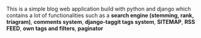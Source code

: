 This is a simple blog web application build with python and django which contains a lot of functionalities such as a **search engine (stemming, rank, triagram)**, **comments system**, **django-taggit tags system**, **SITEMAP**, **RSS FEED**, **own tags and filters**, **paginator**
